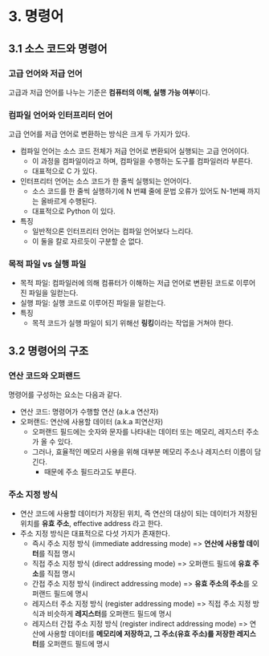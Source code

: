 # 3. 명령어

## 3.1 소스 코드와 명령어

### 고급 언어와 저급 언어

고급과 저급 언어를 나누는 기준은 **컴퓨터의 이해, 실행 가능 여부**이다.

### 컴파일 언어와 인터프리터 언어

고급 언어를 저급 언어로 변환하는 방식은 크게 두 가지가 있다.

- 컴파일 언어는 소스 코드 전체가 저급 언어로 변환되어 실행되는 고급 언어이다.
  - 이 과정을 컴파일이라고 하며, 컴파일을 수행하는 도구를 컴파일러라 부른다.
  - 대표적으로 C 가 있다.
- 인터프리터 언어는 소스 코드가 한 줄씩 실행되는 언어이다.
  - 소스 코드를 한 줄씩 실행하기에 N 번쨰 줄에 문법 오류가 있어도 N-1번째 까지는 올바르게 수행된다.
  - 대표적으로 Python 이 있다.
- 특징
  - 일반적으론 인터프리터 언어는 컴파일 언어보다 느리다.
  - 이 둘을 칼로 자르듯이 구분할 순 없다.

### 목적 파일 vs 실행 파일

- 목적 파일: 컴파일러에 의해 컴퓨터가 이해하는 저급 언어로 변환된 코드로 이루어진 파일을 일컫는다.
- 실행 파일: 실행 코드로 이루어진 파일을 일컫는다.
- 특징
  - 목적 코드가 실행 파일이 되기 위해선 **링킹**이라는 작업을 거쳐야 한다.

## 3.2 명령어의 구조

### 연산 코드와 오퍼랜드

명령어를 구성하는 요소는 다음과 같다.

- 연산 코드: 명령어가 수행할 연산 (a.k.a 연산자)
- 오퍼랜드: 연산에 사용할 데이터 (a.k.a 피연산자)
  - 오퍼랜드 필드에는 숫자와 문자를 나타내는 데이터 또는 메모리, 레지스터 주소가 올 수 있다.
  - 그러나, 효율적인 메모리 사용을 위해 대부분 메모리 주소나 레지스터 이름이 담긴다.
    - 때문에 주소 필드라고도 부른다.

### 주소 지정 방식

- 연산 코드에 사용할 데이터가 저장된 위치, 즉 연산의 대상이 되는 데이터가 저장된 위치를 **유효 주소**, effective address 라고 한다.
- 주소 지정 방식은 대표적으로 다섯 가지가 존재한다.
  - 즉시 주소 지정 방식 (immediate addressing mode) => **연산에 사용할 데이터**를 직접 명시
  - 직접 주소 지정 방식 (direct addressing mode) => 오퍼랜드 필드에 **유효 주소**를 직접 명시
  - 간접 주소 지정 방식 (indirect addressing mode) => **유효 주소의 주소**를 오퍼랜드 필드에 명시
  - 레지스터 주소 지정 방식 (register addressing mode) => 직접 주소 지정 방식과 비슷하게 **레지스터**를 오퍼랜드 필드에 명시
  - 레지스터 간접 주소 지정 방식 (register indirect addressing mode) => 연산에 사용할 데이터를 **메모리에 저장하고, 그 주소(유효 주소)를 저장한 레지스터**를 오퍼랜드 필드에 명시
